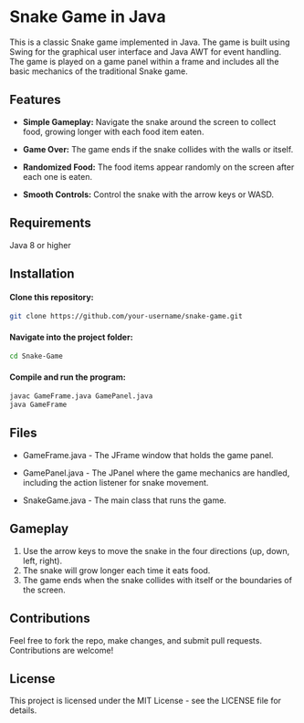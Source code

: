 # Snake Game in Java
This is a classic Snake game implemented in Java. The game is built using Swing for the graphical user interface and Java AWT for event handling. The game is played on a game panel within a frame and includes all the basic mechanics of the traditional Snake game.

## Features
- **Simple Gameplay:** Navigate the snake around the screen to collect food, growing longer with each food item eaten.

- **Game Over:** The game ends if the snake collides with the walls or itself.

- **Randomized Food:** The food items appear randomly on the screen after each one is eaten.

- **Smooth Controls:** Control the snake with the arrow keys or WASD.

## Requirements
Java 8 or higher

## Installation
#### Clone this repository:

```bash
git clone https://github.com/your-username/snake-game.git
```
#### Navigate into the project folder:

```bash
cd Snake-Game
```
#### Compile and run the program:

```bash
javac GameFrame.java GamePanel.java
java GameFrame
```
## Files
- GameFrame.java - The JFrame window that holds the game panel.
  
- GamePanel.java - The JPanel where the game mechanics are handled, including the action listener for snake movement.
  
- SnakeGame.java - The main class that runs the game.

## Gameplay
1. Use the arrow keys to move the snake in the four directions (up, down, left, right).
2. The snake will grow longer each time it eats food.
3. The game ends when the snake collides with itself or the boundaries of the screen.

## Contributions
Feel free to fork the repo, make changes, and submit pull requests. Contributions are welcome!

## License
This project is licensed under the MIT License - see the LICENSE file for details.

